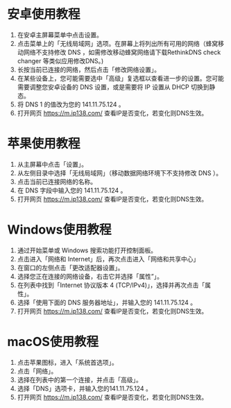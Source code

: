 # 安卓使用教程

1. 在安卓主屏幕菜单中点击设置。
2. 点击菜单上的「无线局域网」选项。在屏幕上将列出所有可用的网络（蜂窝移动网络不支持修改 DNS ，如需修改移动蜂窝网络请下载RethinkDNS check changer 等类似应用修改DNS。)
3. 长按当前已连接的网络，然后点击「修改网络设置」。
4. 在某些设备上，您可能需要选中「高级」复选框以查看进一步的设置。您可能需要调整您安卓设备的 DNS 设置，或是需要将 IP 设置从 DHCP 切换到静态。
5. 将 DNS 1 的值改为您的 141.11.75.124 。
6. 打开网页 https://m.ip138.com/ 查看IP是否变化，若变化则DNS生效。

# 苹果使用教程

1. 从主屏幕中点击「设置」。
2. 从左侧目录中选择「无线局域网」（移动数据网络环境下不支持修改 DNS ）。
3. 点击当前已连接网络的名称。
4. 在 DNS 字段中输入您的  141.11.75.124 。
5. 打开网页 https://m.ip138.com/ 查看IP是否变化，若变化则DNS生效。



# Windows使用教程

1. 通过开始菜单或 Windows 搜索功能打开控制面板。
2. 点击进入「网络和 Internet」后，再次点击进入「网络和共享中心」
3. 在窗口的左侧点击「更改适配器设置」。
4. 选择您正在连接的网络设备，右击它并选择「属性”」。
5. 在列表中找到「Internet 协议版本 4 (TCP/IPv4)」，选择并再次点击「属性」。
6.  选择「使用下面的 DNS 服务器地址」，并输入您的 141.11.75.124 。
7. 打开网页 https://m.ip138.com/ 查看IP是否变化，若变化则DNS生效。

# macOS使用教程

1. 点击苹果图标，进入「系统首选项」。
2. 点击「网络」。
3. 选择在列表中的第一个连接，并点击「高级」。
4. 选择「DNS」选项卡，并输入您的141.11.75.124 。
5. 打开网页 https://m.ip138.com/ 查看IP是否变化，若变化则DNS生效。

